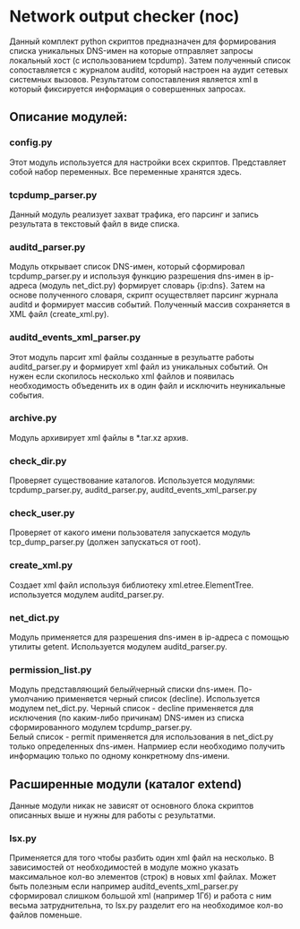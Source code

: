 # Network output checker (noc)

Данный комплект python скриптов предназначен для формирования списка уникальных DNS-имен на которые отправляет запросы локальный хост (с использованием tcpdump). Затем полученный список сопоставляется с журналом auditd, который настроен на аудит сетевых системных вызовов. Результатом сопоставления является xml в который фиксируется информация о совершенных запросах.  

## Описание модулей:
### config.py

Этот модуль используется для настройки всех скриптов. Представляет собой набор переменных. Все переменные хранятся здесь.

### tcpdump_parser.py

Данный модуль реализует захват трафика, его парсинг и запись результата в текстовый файл в виде списка.

### auditd_parser.py

Модуль открывает список DNS-имен, который сформировал tcpdump_parser.py и используя функцию разрешения dns-имен в ip-адреса (модуль net_dict.py) формирует словарь {ip:dns}.
Затем на основе полученного словаря, скрипт осуществляет парсинг журнала auditd и формирует массив событий. Полученный массив сохраняется в XML файл (create_xml.py).

### auditd_events_xml_parser.py

Этот модуль парсит xml файлы созданные в резульатте работы auditd_parser.py и формирует xml файл из уникальных событий. Он нужен если скопилось несколько xml файлов и появилась необходимость объеденить их в один файл и исключить неуникальные события.

### archive.py

Модуль архивирует xml файлы в *.tar.xz архив.

### check_dir.py

Проверяет существование каталогов. Используется модулями: tcpdump_parser.py, auditd_parser.py, auditd_events_xml_parser.py

### check_user.py

Проверяет от какого имени пользователя запускается модуль tcp_dump_parser.py (должен запускаться от root).

### create_xml.py

Создает xml файл используя библиотеку xml.etree.ElementTree. используется модулем auditd_parser.py.

### net_dict.py

Модуль применяется для разрешения dns-имен в ip-адреса с помощью утилиты getent. Используется модулем auditd_parser.py.

### permission_list.py

Модуль представляющий белый\черный списки dns-имен. По-умолчанию применяется черный список (decline). Используется модулем net_dict.py. 
Черный список - decline применяется для исключения (по каким-либо причинам) DNS-имен из списка сформированного модулем tcpdump_parser.py.  
Белый список - permit применяется для использования в net_dict.py только определенных dns-имен. Напрмиер если необходимо получить информацию только по одному конкретному dns-имени.

## Расширенные модули (каталог extend)

Данные модули никак не зависят от основного блока скриптов описанных выше и нужны для работы с результатми. 

### lsx.py

Применяется для того чтобы разбить один xml файл на несколько. В зависимостей от необходимостей в модуле можно указать максимальное кол-во элементов (строк) в новых xml файлах.
Может быть полезным если например auditd_events_xml_parser.py сформировал слишком большой xml (например 1Гб) и работа с ним весьма затруднительна, то lsx.py разделит его на необходимое кол-во файлов поменьше.






